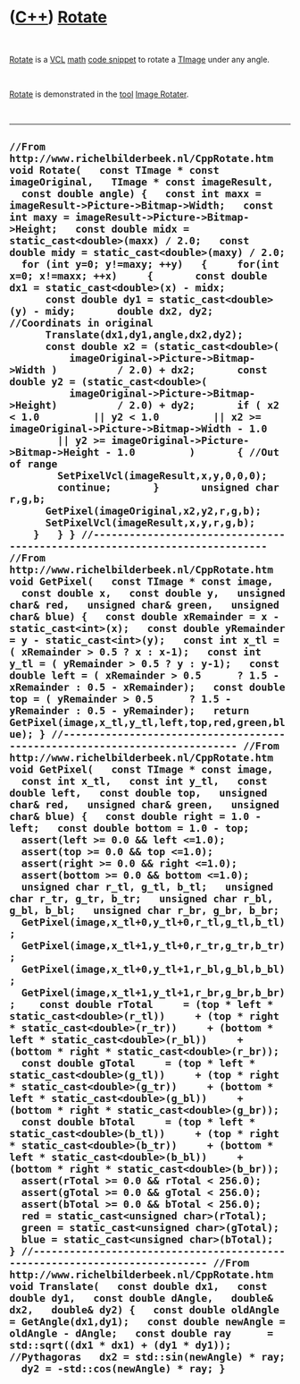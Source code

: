 



 

 

 

 

 

([C++](Cpp.md)) [Rotate](CppRotate.md)
========================================

 

[Rotate](CppRotate.md) is a [VCL](CppVcl.md) [math](CppMath.md) [code
snippet](CppCodeSnippets.md) to rotate a [TImage](CppTImage.md) under
any angle.

 

[Rotate](CppRotate.md) is demonstrated in the [tool](Tools.md) [Image
Rotater](ToolImageRotater.md).

 

  --------------------------------------------------------------------------------------------------------------------------------------------------------------------------------------------------------------------------------------------------------------------------------------------------------------------------------------------------------------------------------------------------------------------------------------------------------------------------------------------------------------------------------------------------------------------------------------------------------------------------------------------------------------------------------------------------------------------------------------------------------------------------------------------------------------------------------------------------------------------------------------------------------------------------------------------------------------------------------------------------------------------------------------------------------------------------------------------------------------------------------------------------------------------------------------------------------------------------------------------------------------------------------------------------------------------------------------------------------------------------------------------------------------------------------------------------------------------------------------------------------------------------------------------------------------------------------------------------------------------------------------------------------------------------------------------------------------------------------------------------------------------------------------------------------------------------------------------------------------------------------------------------------------------------------------------------------------------------------------------------------------------------------------------------------------------------------------------------------------------------------------------------------------------------------------------------------------------------------------------------------------------------------------------------------------------------------------------------------------------------------------------------------------------------------------------------------------------------------------------------------------------------------------------------------------------------------------------------------------------------------------------------------------------------------------------------------------------------------------------------------------------------------------------------------------------------------------------------------------------------------------------------------------------------------------------------------------------------------------------------------------------------------------------------------------------------------------------------------------------------------------------------------------------------------------------------------------------------------------------------------------------------------------------------------------------------------------------------------------------------------------------------------------------------------------------------------------------------------------------------------------------------------------------------------------------------------------------------------------------------------------------------------------------------------------------------------------------------------------------------------------------------------------------------------------------------------------------------------------------------------------------------------------------------------------------------------------------------------------------------------------------------------------------------------------------------------------------------------------------------------------------------------------------------------------------------------------------------------------------------------------------------------------------------------------------------------------------------------------------------------------------------------------------------------------------------------------
  ` //From http://www.richelbilderbeek.nl/CppRotate.htm void Rotate(   const TImage * const imageOriginal,   TImage * const imageResult,   const double angle) {   const int maxx = imageResult->Picture->Bitmap->Width;   const int maxy = imageResult->Picture->Bitmap->Height;   const double midx = static_cast<double>(maxx) / 2.0;   const double midy = static_cast<double>(maxy) / 2.0;    for (int y=0; y!=maxy; ++y)   {     for(int x=0; x!=maxx; ++x)     {       const double dx1 = static_cast<double>(x) - midx;       const double dy1 = static_cast<double>(y) - midy;       double dx2, dy2; //Coordinats in original       Translate(dx1,dy1,angle,dx2,dy2);       const double x2 = (static_cast<double>(           imageOriginal->Picture->Bitmap->Width )          / 2.0) + dx2;       const double y2 = (static_cast<double>(           imageOriginal->Picture->Bitmap->Height)          / 2.0) + dy2;       if ( x2 < 1.0         || y2 < 1.0         || x2 >= imageOriginal->Picture->Bitmap->Width - 1.0         || y2 >= imageOriginal->Picture->Bitmap->Height - 1.0         )       { //Out of range         SetPixelVcl(imageResult,x,y,0,0,0);         continue;       }       unsigned char r,g,b;       GetPixel(imageOriginal,x2,y2,r,g,b);       SetPixelVcl(imageResult,x,y,r,g,b);     }   } } //--------------------------------------------------------------------------- //From http://www.richelbilderbeek.nl/CppRotate.htm void GetPixel(   const TImage * const image,   const double x,   const double y,   unsigned char& red,   unsigned char& green,   unsigned char& blue) {   const double xRemainder = x - static_cast<int>(x);   const double yRemainder = y - static_cast<int>(y);   const int x_tl = ( xRemainder > 0.5 ? x : x-1);   const int y_tl = ( yRemainder > 0.5 ? y : y-1);   const double left = ( xRemainder > 0.5      ? 1.5 - xRemainder : 0.5 - xRemainder);   const double top = ( yRemainder > 0.5      ? 1.5 - yRemainder : 0.5 - yRemainder);   return GetPixel(image,x_tl,y_tl,left,top,red,green,blue); } //--------------------------------------------------------------------------- //From http://www.richelbilderbeek.nl/CppRotate.htm void GetPixel(   const TImage * const image,   const int x_tl,   const int y_tl,   const double left,   const double top,   unsigned char& red,   unsigned char& green,   unsigned char& blue) {   const double right = 1.0 - left;   const double bottom = 1.0 - top;   assert(left >= 0.0 && left <=1.0);   assert(top >= 0.0 && top <=1.0);   assert(right >= 0.0 && right <=1.0);   assert(bottom >= 0.0 && bottom <=1.0);    unsigned char r_tl, g_tl, b_tl;   unsigned char r_tr, g_tr, b_tr;   unsigned char r_bl, g_bl, b_bl;   unsigned char r_br, g_br, b_br;    GetPixel(image,x_tl+0,y_tl+0,r_tl,g_tl,b_tl);   GetPixel(image,x_tl+1,y_tl+0,r_tr,g_tr,b_tr);   GetPixel(image,x_tl+0,y_tl+1,r_bl,g_bl,b_bl);   GetPixel(image,x_tl+1,y_tl+1,r_br,g_br,b_br);    const double rTotal     = (top * left * static_cast<double>(r_tl))     + (top * right * static_cast<double>(r_tr))     + (bottom * left * static_cast<double>(r_bl))     + (bottom * right * static_cast<double>(r_br));   const double gTotal     = (top * left * static_cast<double>(g_tl))     + (top * right * static_cast<double>(g_tr))     + (bottom * left * static_cast<double>(g_bl))     + (bottom * right * static_cast<double>(g_br));   const double bTotal     = (top * left * static_cast<double>(b_tl))     + (top * right * static_cast<double>(b_tr))     + (bottom * left * static_cast<double>(b_bl))     + (bottom * right * static_cast<double>(b_br));   assert(rTotal >= 0.0 && rTotal < 256.0);   assert(gTotal >= 0.0 && gTotal < 256.0);   assert(bTotal >= 0.0 && bTotal < 256.0);   red = static_cast<unsigned char>(rTotal);   green = static_cast<unsigned char>(gTotal);   blue = static_cast<unsigned char>(bTotal);  } //--------------------------------------------------------------------------- //From http://www.richelbilderbeek.nl/CppRotate.htm void Translate(   const double dx1,   const double dy1,   const double dAngle,   double& dx2,   double& dy2) {   const double oldAngle = GetAngle(dx1,dy1);   const double newAngle = oldAngle - dAngle;   const double ray      = std::sqrt((dx1 * dx1) + (dy1 * dy1)); //Pythagoras   dx2 = std::sin(newAngle) * ray;   dy2 = -std::cos(newAngle) * ray; }  `
  --------------------------------------------------------------------------------------------------------------------------------------------------------------------------------------------------------------------------------------------------------------------------------------------------------------------------------------------------------------------------------------------------------------------------------------------------------------------------------------------------------------------------------------------------------------------------------------------------------------------------------------------------------------------------------------------------------------------------------------------------------------------------------------------------------------------------------------------------------------------------------------------------------------------------------------------------------------------------------------------------------------------------------------------------------------------------------------------------------------------------------------------------------------------------------------------------------------------------------------------------------------------------------------------------------------------------------------------------------------------------------------------------------------------------------------------------------------------------------------------------------------------------------------------------------------------------------------------------------------------------------------------------------------------------------------------------------------------------------------------------------------------------------------------------------------------------------------------------------------------------------------------------------------------------------------------------------------------------------------------------------------------------------------------------------------------------------------------------------------------------------------------------------------------------------------------------------------------------------------------------------------------------------------------------------------------------------------------------------------------------------------------------------------------------------------------------------------------------------------------------------------------------------------------------------------------------------------------------------------------------------------------------------------------------------------------------------------------------------------------------------------------------------------------------------------------------------------------------------------------------------------------------------------------------------------------------------------------------------------------------------------------------------------------------------------------------------------------------------------------------------------------------------------------------------------------------------------------------------------------------------------------------------------------------------------------------------------------------------------------------------------------------------------------------------------------------------------------------------------------------------------------------------------------------------------------------------------------------------------------------------------------------------------------------------------------------------------------------------------------------------------------------------------------------------------------------------------------------------------------------------------------------------------------------------------------------------------------------------------------------------------------------------------------------------------------------------------------------------------------------------------------------------------------------------------------------------------------------------------------------------------------------------------------------------------------------------------------------------------------------------------------------------------------------------------------------------------

 

 

 

 

 





 



